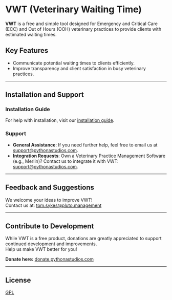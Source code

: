 # VWT (Veterinary Waiting Time)

**VWT** is a free and simple tool designed for Emergency and Critical Care (ECC) and Out of Hours (OOH) veterinary practices to provide clients with estimated waiting times.

## Key Features
- Communicate potential waiting times to clients efficiently.
- Improve transparency and client satisfaction in busy veterinary practices.

---

## Installation and Support

### Installation Guide
For help with installation, visit our [installation guide](https://vwt.tomsykes.gay/installation).

### Support
- **General Assistance**: If you need further help, feel free to email us at [support@pythonastudios.com](mailto:support@pythonastudios.com).  
- **Integration Requests**: Own a Veterinary Practice Management Software (e.g., Merlin)? Contact us to integrate it with VWT: [support@pythonastudios.com](mailto:support@pythonastudios.com).

---

## Feedback and Suggestions
We welcome your ideas to improve VWT!  
Contact us at: [tom.sykes@pluto.management](mailto:tom.sykes@pluto.management)

---

## Contribute to Development
While VWT is a free product, donations are greatly appreciated to support continued development and improvements.  
Help us make VWT better for you!  

**Donate here:** [donate.pythonastudios.com](https://donate.pythonastudios.com)

---

## License

[GPL](https://choosealicense.com/licenses/gpl-3.0/)
